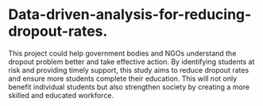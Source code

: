 # Data-driven-analysis-for-reducing-dropout-rates.
This project could help government bodies and NGOs understand the dropout problem better and take effective action. By identifying students at risk and providing timely support, this study aims to reduce dropout rates and ensure more students complete their education. This will not only benefit individual students but also strengthen society by creating a more skilled and educated workforce.
